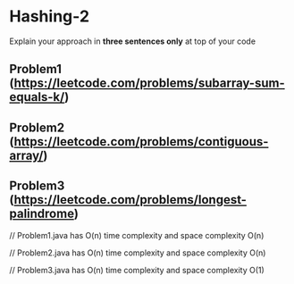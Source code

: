 # Hashing-2

Explain your approach in **three sentences only** at top of your code


## Problem1 (https://leetcode.com/problems/subarray-sum-equals-k/)


## Problem2 (https://leetcode.com/problems/contiguous-array/)


## Problem3 (https://leetcode.com/problems/longest-palindrome)


// Problem1.java has O(n) time complexity and space complexity O(n)

// Problem2.java has O(n) time complexity and space complexity O(n)

// Problem3.java has O(n) time complexity and space complexity O(1)